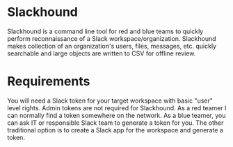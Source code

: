# Slackhound

Slackhound is a command line tool for red and blue teams to quickly perform reconnaissance of a Slack workspace/organization. Slackhound makes collection of an organization's users, files, messages, etc. quickly searchable and large objects are written to CSV for offline review.

# Requirements
You will need a Slack token for your target workspace with basic "user" level rights. Admin tokens are not required for Slackhound. As a red teamer I can normally find a token somewhere on the network. As a blue teamer, you can ask IT or responsible Slack team to generate a token for you. The other traditional option is to create a Slack app for the workspace and generate a token.
